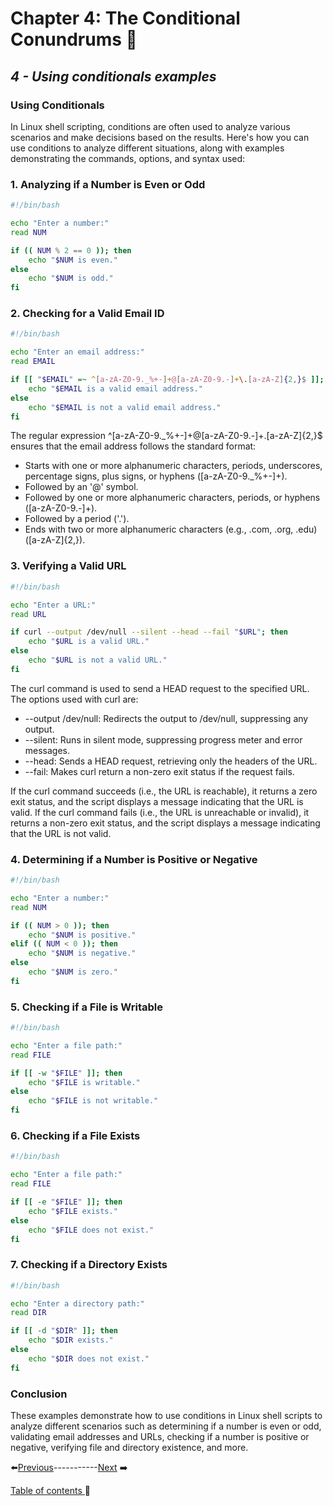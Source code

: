# Chapter 4:  The Conditional Conundrums 🤔

## *4 - Using conditionals examples*

### Using Conditionals

In Linux shell scripting, conditions are often used to analyze various scenarios and make decisions based on the results. Here's how you can use conditions to analyze different situations, along with examples demonstrating the commands, options, and syntax used:

### 1. Analyzing if a Number is Even or Odd

```bash
#!/bin/bash

echo "Enter a number:"
read NUM

if (( NUM % 2 == 0 )); then
    echo "$NUM is even."
else
    echo "$NUM is odd."
fi
```

### 2. Checking for a Valid Email ID
```bash
#!/bin/bash

echo "Enter an email address:"
read EMAIL

if [[ "$EMAIL" =~ ^[a-zA-Z0-9._%+-]+@[a-zA-Z0-9.-]+\.[a-zA-Z]{2,}$ ]]; then
    echo "$EMAIL is a valid email address."
else
    echo "$EMAIL is not a valid email address."
fi
```
The regular expression ^[a-zA-Z0-9._%+-]+@[a-zA-Z0-9.-]+\.[a-zA-Z]{2,}$ ensures that the email address follows the standard format:

- Starts with one or more alphanumeric characters, periods, underscores, percentage signs, plus signs, or hyphens ([a-zA-Z0-9._%+-]+).
- Followed by an '@' symbol.
- Followed by one or more alphanumeric characters, periods, or hyphens ([a-zA-Z0-9.-]+).
- Followed by a period ('.').
- Ends with two or more alphanumeric characters (e.g., .com, .org, .edu) ([a-zA-Z]{2,}).

### 3. Verifying a Valid URL
```bash
#!/bin/bash

echo "Enter a URL:"
read URL

if curl --output /dev/null --silent --head --fail "$URL"; then
    echo "$URL is a valid URL."
else
    echo "$URL is not a valid URL."
fi
```
The curl command is used to send a HEAD request to the specified URL. The options used with curl are:

- --output /dev/null: Redirects the output to /dev/null, suppressing any output.
- --silent: Runs in silent mode, suppressing progress meter and error messages.
- --head: Sends a HEAD request, retrieving only the headers of the URL.
- --fail: Makes curl return a non-zero exit status if the request fails.

If the curl command succeeds (i.e., the URL is reachable), it returns a zero exit status, and the script displays a message indicating that the URL is valid. If the curl command fails (i.e., the URL is unreachable or invalid), it returns a non-zero exit status, and the script displays a message indicating that the URL is not valid.

### 4. Determining if a Number is Positive or Negative
```bash
#!/bin/bash

echo "Enter a number:"
read NUM

if (( NUM > 0 )); then
    echo "$NUM is positive."
elif (( NUM < 0 )); then
    echo "$NUM is negative."
else
    echo "$NUM is zero."
fi
```

### 5. Checking if a File is Writable
```bash
#!/bin/bash

echo "Enter a file path:"
read FILE

if [[ -w "$FILE" ]]; then
    echo "$FILE is writable."
else
    echo "$FILE is not writable."
fi
```

### 6. Checking if a File Exists
```bash
#!/bin/bash

echo "Enter a file path:"
read FILE

if [[ -e "$FILE" ]]; then
    echo "$FILE exists."
else
    echo "$FILE does not exist."
fi
```

### 7. Checking if a Directory Exists
```bash
#!/bin/bash

echo "Enter a directory path:"
read DIR

if [[ -d "$DIR" ]]; then
    echo "$DIR exists."
else
    echo "$DIR does not exist."
fi
```

### Conclusion
These examples demonstrate how to use conditions in Linux shell scripts to analyze different scenarios such as determining if a number is even or odd, validating email addresses and URLs, checking if a number is positive or negative, verifying file and directory existence, and more.


⬅️[Previous](../Chapter4/3.md)-----------[Next](..EXTRAS/1.md) ➡️

[Table of contents ](../../table_of_contents.md)🚀 
